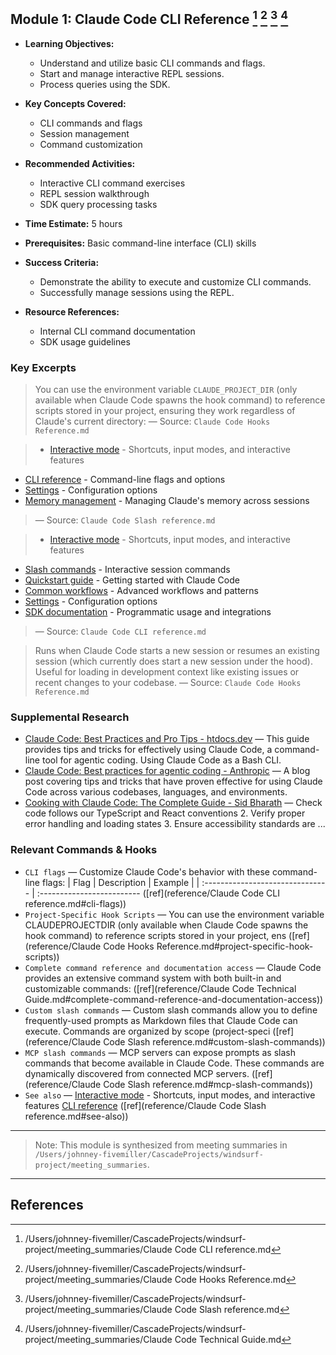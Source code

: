 ## Module 1: Claude Code CLI Reference [^1] [^2] [^3] [^4]

- **Learning Objectives:**
  - Understand and utilize basic CLI commands and flags.
  - Start and manage interactive REPL sessions.
  - Process queries using the SDK.

- **Key Concepts Covered:**
  - CLI commands and flags
  - Session management
  - Command customization

- **Recommended Activities:**
  - Interactive CLI command exercises
  - REPL session walkthrough
  - SDK query processing tasks

- **Time Estimate:** 5 hours

- **Prerequisites:** Basic command-line interface (CLI) skills

- **Success Criteria:**
  - Demonstrate the ability to execute and customize CLI commands.
  - Successfully manage sessions using the REPL.

- **Resource References:**
  - Internal CLI command documentation
  - SDK usage guidelines

### Key Excerpts

> You can use the environment variable `CLAUDE_PROJECT_DIR` (only available when
Claude Code spawns the hook command) to reference scripts stored in your project,
ensuring they work regardless of Claude's current directory:
> — Source: `Claude Code Hooks Reference.md`

> * [Interactive mode](/en/docs/claude-code/interactive-mode) - Shortcuts, input modes, and interactive features
* [CLI reference](/en/docs/claude-code/cli-reference) - Command-line flags and options
* [Settings](/en/docs/claude-code/settings) - Configuration options
* [Memory management](/en/docs/claude-code/memory) - Managing Claude's memory across sessions
> — Source: `Claude Code Slash reference.md`

> * [Interactive mode](/en/docs/claude-code/interactive-mode) - Shortcuts, input modes, and interactive features
* [Slash commands](/en/docs/claude-code/slash-commands) - Interactive session commands
* [Quickstart guide](/en/docs/claude-code/quickstart) - Getting started with Claude Code
* [Common workflows](/en/docs/claude-code/common-workflows) - Advanced workflows and patterns
* [Settings](/en/docs/claude-code/settings) - Configuration options
* [SDK documentation](/en/docs/claude-code/sdk) - Programmatic usage and integrations
> — Source: `Claude Code CLI reference.md`

> Runs when Claude Code starts a new session or resumes an existing session (which
currently does start a new session under the hood). Useful for loading in
development context like existing issues or recent changes to your codebase.
> — Source: `Claude Code Hooks Reference.md`


### Supplemental Research

- [Claude Code: Best Practices and Pro Tips - htdocs.dev](https://htdocs.dev/posts/claude-code-best-practices-and-pro-tips/) — This guide provides tips and tricks for effectively using Claude Code, a command-line tool for agentic coding. Using Claude Code as a Bash CLI.
- [Claude Code: Best practices for agentic coding - Anthropic](https://www.anthropic.com/engineering/claude-code-best-practices) — A blog post covering tips and tricks that have proven effective for using Claude Code across various codebases, languages, and environments.
- [Cooking with Claude Code: The Complete Guide - Sid Bharath](https://www.siddharthbharath.com/claude-code-the-complete-guide/) — Check code follows our TypeScript and React conventions 2. Verify proper error handling and loading states 3. Ensure accessibility standards are ...

### Relevant Commands & Hooks

- `CLI flags` — Customize Claude Code's behavior with these command-line flags: | Flag | Description | Example | | :------------------------------- | :------------------------- ([ref](reference/Claude Code CLI reference.md#cli-flags))
- `Project-Specific Hook Scripts` — You can use the environment variable CLAUDEPROJECTDIR (only available when Claude Code spawns the hook command) to reference scripts stored in your project, ens ([ref](reference/Claude Code Hooks Reference.md#project-specific-hook-scripts))
- `Complete command reference and documentation access` — Claude Code provides an extensive command system with both built-in and customizable commands: ([ref](reference/Claude Code Technical Guide.md#complete-command-reference-and-documentation-access))
- `Custom slash commands` — Custom slash commands allow you to define frequently-used prompts as Markdown files that Claude Code can execute. Commands are organized by scope (project-speci ([ref](reference/Claude Code Slash reference.md#custom-slash-commands))
- `MCP slash commands` — MCP servers can expose prompts as slash commands that become available in Claude Code. These commands are dynamically discovered from connected MCP servers. ([ref](reference/Claude Code Slash reference.md#mcp-slash-commands))
- `See also` — [Interactive mode](/en/docs/claude-code/interactive-mode) - Shortcuts, input modes, and interactive features [CLI reference](/en/docs/claude-code/cli-reference) ([ref](reference/Claude Code Slash reference.md#see-also))

---

> Note: This module is synthesized from meeting summaries in `/Users/johnney-fivemiller/CascadeProjects/windsurf-project/meeting_summaries`.


---

## References
[^1]: /Users/johnney-fivemiller/CascadeProjects/windsurf-project/meeting_summaries/Claude Code CLI reference.md
[^2]: /Users/johnney-fivemiller/CascadeProjects/windsurf-project/meeting_summaries/Claude Code Hooks Reference.md
[^3]: /Users/johnney-fivemiller/CascadeProjects/windsurf-project/meeting_summaries/Claude Code Slash reference.md
[^4]: /Users/johnney-fivemiller/CascadeProjects/windsurf-project/meeting_summaries/Claude Code Technical Guide.md
[^5]: /Users/johnney-fivemiller/CascadeProjects/windsurf-project/meeting_summaries/claude-code-masterclass-insights.md
[^6]: /Users/johnney-fivemiller/CascadeProjects/windsurf-project/meeting_summaries/cloud-code-workshop-insights.md
